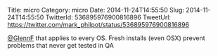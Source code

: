 Title: micro
Category: micro
Date: 2014-11-24T14:55:50
Slug: 2014-11-24T14:55:50
TwitterId: 536895976900816896
TweetUrl: https://twitter.com/mark_philpot/status/536895976900816896

[@GlennF](https://twitter.com/GlennF) that applies to every OS. Fresh installs (even OSX) prevent problems that never get tested in QA